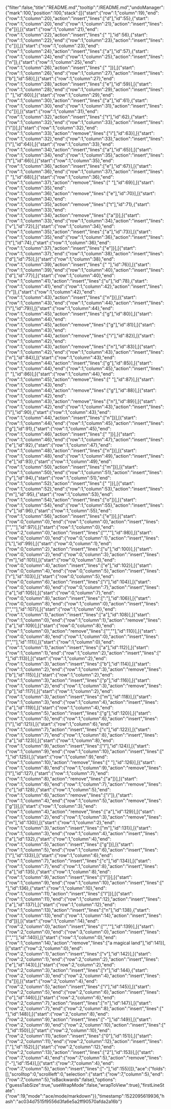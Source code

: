 {"filter":false,"title":"README.md","tooltip":"/README.md","undoManager":{"mark":100,"position":100,"stack":[[{"start":{"row":1,"column":19},"end":{"row":1,"column":20},"action":"insert","lines":["d"],"id":55},{"start":{"row":1,"column":20},"end":{"row":1,"column":21},"action":"insert","lines":["e"]}],[{"start":{"row":1,"column":21},"end":{"row":1,"column":22},"action":"insert","lines":[" "],"id":56},{"start":{"row":1,"column":22},"end":{"row":1,"column":23},"action":"insert","lines":["c"]}],[{"start":{"row":1,"column":23},"end":{"row":1,"column":24},"action":"insert","lines":["a"],"id":57},{"start":{"row":1,"column":24},"end":{"row":1,"column":25},"action":"insert","lines":["n"]},{"start":{"row":1,"column":25},"end":{"row":1,"column":26},"action":"insert","lines":[" "]}],[{"start":{"row":1,"column":26},"end":{"row":1,"column":27},"action":"insert","lines":["b"],"id":58}],[{"start":{"row":1,"column":27},"end":{"row":1,"column":28},"action":"insert","lines":["e"],"id":59}],[{"start":{"row":1,"column":28},"end":{"row":1,"column":29},"action":"insert","lines":[" "],"id":60}],[{"start":{"row":1,"column":29},"end":{"row":1,"column":30},"action":"insert","lines":["a"],"id":61},{"start":{"row":1,"column":30},"end":{"row":1,"column":31},"action":"insert","lines":["c"]}],[{"start":{"row":1,"column":31},"end":{"row":1,"column":32},"action":"insert","lines":["t"],"id":62},{"start":{"row":1,"column":32},"end":{"row":1,"column":33},"action":"insert","lines":["i"]}],[{"start":{"row":1,"column":32},"end":{"row":1,"column":33},"action":"remove","lines":["i"],"id":63}],[{"start":{"row":1,"column":32},"end":{"row":1,"column":33},"action":"insert","lines":["i"],"id":64}],[{"start":{"row":1,"column":33},"end":{"row":1,"column":34},"action":"insert","lines":["a"],"id":65}],[{"start":{"row":1,"column":34},"end":{"row":1,"column":35},"action":"insert","lines":["t"],"id":66}],[{"start":{"row":1,"column":35},"end":{"row":1,"column":36},"action":"insert","lines":["e"],"id":67}],[{"start":{"row":1,"column":36},"end":{"row":1,"column":37},"action":"insert","lines":[" "],"id":68}],[{"start":{"row":1,"column":36},"end":{"row":1,"column":37},"action":"remove","lines":[" "],"id":69}],[{"start":{"row":1,"column":35},"end":{"row":1,"column":36},"action":"remove","lines":["e"],"id":70}],[{"start":{"row":1,"column":34},"end":{"row":1,"column":35},"action":"remove","lines":["t"],"id":71},{"start":{"row":1,"column":33},"end":{"row":1,"column":34},"action":"remove","lines":["a"]}],[{"start":{"row":1,"column":33},"end":{"row":1,"column":34},"action":"insert","lines":["v"],"id":72}],[{"start":{"row":1,"column":34},"end":{"row":1,"column":35},"action":"insert","lines":["a"],"id":73}],[{"start":{"row":1,"column":35},"end":{"row":1,"column":36},"action":"insert","lines":["t"],"id":74},{"start":{"row":1,"column":36},"end":{"row":1,"column":37},"action":"insert","lines":["e"]}],[{"start":{"row":1,"column":37},"end":{"row":1,"column":38},"action":"insert","lines":["d"],"id":75}],[{"start":{"row":1,"column":38},"end":{"row":1,"column":39},"action":"insert","lines":[" "],"id":76}],[{"start":{"row":1,"column":39},"end":{"row":1,"column":40},"action":"insert","lines":["d"],"id":77}],[{"start":{"row":1,"column":40},"end":{"row":1,"column":41},"action":"insert","lines":["u"],"id":78},{"start":{"row":1,"column":41},"end":{"row":1,"column":42},"action":"insert","lines":["r"]},{"start":{"row":1,"column":42},"end":{"row":1,"column":43},"action":"insert","lines":["n"]}],[{"start":{"row":1,"column":43},"end":{"row":1,"column":44},"action":"insert","lines":["i"],"id":79}],[{"start":{"row":1,"column":44},"end":{"row":1,"column":45},"action":"insert","lines":["g"],"id":80}],[{"start":{"row":1,"column":44},"end":{"row":1,"column":45},"action":"remove","lines":["g"],"id":81}],[{"start":{"row":1,"column":43},"end":{"row":1,"column":44},"action":"remove","lines":["i"],"id":82}],[{"start":{"row":1,"column":42},"end":{"row":1,"column":43},"action":"remove","lines":["n"],"id":83}],[{"start":{"row":1,"column":42},"end":{"row":1,"column":43},"action":"insert","lines":["n"],"id":84}],[{"start":{"row":1,"column":43},"end":{"row":1,"column":44},"action":"insert","lines":["g"],"id":85}],[{"start":{"row":1,"column":44},"end":{"row":1,"column":45},"action":"insert","lines":[" "],"id":86}],[{"start":{"row":1,"column":44},"end":{"row":1,"column":45},"action":"remove","lines":[" "],"id":87}],[{"start":{"row":1,"column":43},"end":{"row":1,"column":44},"action":"remove","lines":["g"],"id":88}],[{"start":{"row":1,"column":42},"end":{"row":1,"column":43},"action":"remove","lines":["n"],"id":89}],[{"start":{"row":1,"column":42},"end":{"row":1,"column":43},"action":"insert","lines":["i"],"id":90},{"start":{"row":1,"column":43},"end":{"row":1,"column":44},"action":"insert","lines":["n"]}],[{"start":{"row":1,"column":44},"end":{"row":1,"column":45},"action":"insert","lines":["g"],"id":91},{"start":{"row":1,"column":45},"end":{"row":1,"column":46},"action":"insert","lines":[" "]}],[{"start":{"row":1,"column":46},"end":{"row":1,"column":47},"action":"insert","lines":["e"],"id":92},{"start":{"row":1,"column":47},"end":{"row":1,"column":48},"action":"insert","lines":["n"]}],[{"start":{"row":1,"column":48},"end":{"row":1,"column":49},"action":"insert","lines":["e"],"id":93},{"start":{"row":1,"column":49},"end":{"row":1,"column":50},"action":"insert","lines":["m"]}],[{"start":{"row":1,"column":50},"end":{"row":1,"column":51},"action":"insert","lines":["y"],"id":94},{"start":{"row":1,"column":51},"end":{"row":1,"column":52},"action":"insert","lines":[" "]}],[{"start":{"row":1,"column":52},"end":{"row":1,"column":53},"action":"insert","lines":["m"],"id":95},{"start":{"row":1,"column":53},"end":{"row":1,"column":54},"action":"insert","lines":["o"]}],[{"start":{"row":1,"column":54},"end":{"row":1,"column":55},"action":"insert","lines":["v"],"id":96},{"start":{"row":1,"column":55},"end":{"row":1,"column":56},"action":"insert","lines":["e"]}],[{"start":{"row":0,"column":0},"end":{"row":1,"column":0},"action":"insert","lines":["",""],"id":97}],[{"start":{"row":1,"column":0},"end":{"row":2,"column":0},"action":"insert","lines":["",""],"id":98}],[{"start":{"row":0,"column":0},"end":{"row":0,"column":1},"action":"insert","lines":["L"],"id":99}],[{"start":{"row":0,"column":1},"end":{"row":0,"column":2},"action":"insert","lines":["u"],"id":100}],[{"start":{"row":0,"column":2},"end":{"row":0,"column":3},"action":"insert","lines":["m"],"id":101}],[{"start":{"row":0,"column":3},"end":{"row":0,"column":4},"action":"insert","lines":["e"],"id":102}],[{"start":{"row":0,"column":4},"end":{"row":0,"column":5},"action":"insert","lines":["r"],"id":103}],[{"start":{"row":0,"column":5},"end":{"row":0,"column":6},"action":"insert","lines":["i"],"id":104}],[{"start":{"row":0,"column":6},"end":{"row":0,"column":7},"action":"insert","lines":["a"],"id":105}],[{"start":{"row":0,"column":7},"end":{"row":0,"column":8},"action":"insert","lines":[":"],"id":106}],[{"start":{"row":0,"column":8},"end":{"row":1,"column":0},"action":"insert","lines":["",""],"id":107}],[{"start":{"row":1,"column":0},"end":{"row":1,"column":1},"action":"insert","lines":["a"],"id":108}],[{"start":{"row":1,"column":0},"end":{"row":1,"column":1},"action":"remove","lines":["a"],"id":109}],[{"start":{"row":0,"column":8},"end":{"row":1,"column":0},"action":"remove","lines":["",""],"id":110}],[{"start":{"row":0,"column":8},"end":{"row":1,"column":0},"action":"insert","lines":["",""],"id":111}],[{"start":{"row":1,"column":0},"end":{"row":1,"column":1},"action":"insert","lines":["a"],"id":112}],[{"start":{"row":1,"column":1},"end":{"row":1,"column":2},"action":"insert","lines":[" "],"id":113}],[{"start":{"row":1,"column":2},"end":{"row":1,"column":3},"action":"insert","lines":["b"],"id":114}],[{"start":{"row":1,"column":2},"end":{"row":1,"column":3},"action":"remove","lines":["b"],"id":115}],[{"start":{"row":1,"column":2},"end":{"row":1,"column":3},"action":"insert","lines":["p"],"id":116}],[{"start":{"row":1,"column":2},"end":{"row":1,"column":3},"action":"remove","lines":["p"],"id":117}],[{"start":{"row":1,"column":2},"end":{"row":1,"column":3},"action":"insert","lines":["m"],"id":118}],[{"start":{"row":1,"column":3},"end":{"row":1,"column":4},"action":"insert","lines":["a"],"id":119}],[{"start":{"row":1,"column":4},"end":{"row":1,"column":5},"action":"insert","lines":["g"],"id":120}],[{"start":{"row":1,"column":5},"end":{"row":1,"column":6},"action":"insert","lines":["i"],"id":121}],[{"start":{"row":1,"column":6},"end":{"row":1,"column":7},"action":"insert","lines":["c"],"id":122}],[{"start":{"row":1,"column":7},"end":{"row":1,"column":8},"action":"insert","lines":["a"],"id":123}],[{"start":{"row":1,"column":8},"end":{"row":1,"column":9},"action":"insert","lines":["l"],"id":124}],[{"start":{"row":1,"column":9},"end":{"row":1,"column":10},"action":"insert","lines":[" "],"id":125}],[{"start":{"row":1,"column":9},"end":{"row":1,"column":10},"action":"remove","lines":[" "],"id":126}],[{"start":{"row":1,"column":8},"end":{"row":1,"column":9},"action":"remove","lines":["l"],"id":127},{"start":{"row":1,"column":7},"end":{"row":1,"column":8},"action":"remove","lines":["a"]}],[{"start":{"row":1,"column":6},"end":{"row":1,"column":7},"action":"remove","lines":["c"],"id":128},{"start":{"row":1,"column":5},"end":{"row":1,"column":6},"action":"remove","lines":["i"]},{"start":{"row":1,"column":4},"end":{"row":1,"column":5},"action":"remove","lines":["g"]}],[{"start":{"row":1,"column":3},"end":{"row":1,"column":4},"action":"remove","lines":["a"],"id":129}],[{"start":{"row":1,"column":2},"end":{"row":1,"column":3},"action":"remove","lines":["m"],"id":130}],[{"start":{"row":1,"column":2},"end":{"row":1,"column":3},"action":"insert","lines":["m"],"id":131}],[{"start":{"row":1,"column":3},"end":{"row":1,"column":4},"action":"insert","lines":["a"],"id":132},{"start":{"row":1,"column":4},"end":{"row":1,"column":5},"action":"insert","lines":["g"]}],[{"start":{"row":1,"column":5},"end":{"row":1,"column":6},"action":"insert","lines":["i"],"id":133}],[{"start":{"row":1,"column":6},"end":{"row":1,"column":7},"action":"insert","lines":["c"],"id":134}],[{"start":{"row":1,"column":7},"end":{"row":1,"column":8},"action":"insert","lines":["a"],"id":135},{"start":{"row":1,"column":8},"end":{"row":1,"column":9},"action":"insert","lines":["l"]}],[{"start":{"row":1,"column":9},"end":{"row":1,"column":10},"action":"insert","lines":[" "],"id":136},{"start":{"row":1,"column":10},"end":{"row":1,"column":11},"action":"insert","lines":["l"]}],[{"start":{"row":1,"column":11},"end":{"row":1,"column":12},"action":"insert","lines":["a"],"id":137}],[{"start":{"row":1,"column":12},"end":{"row":1,"column":13},"action":"insert","lines":["n"],"id":138},{"start":{"row":1,"column":13},"end":{"row":1,"column":14},"action":"insert","lines":["d"]}],[{"start":{"row":1,"column":14},"end":{"row":2,"column":0},"action":"insert","lines":["",""],"id":139}],[{"start":{"row":2,"column":0},"end":{"row":3,"column":0},"action":"insert","lines":["",""],"id":140}],[{"start":{"row":1,"column":0},"end":{"row":1,"column":14},"action":"remove","lines":["a magical land"],"id":141}],[{"start":{"row":2,"column":0},"end":{"row":2,"column":1},"action":"insert","lines":["v"],"id":142}],[{"start":{"row":2,"column":1},"end":{"row":2,"column":2},"action":"insert","lines":["e"],"id":143}],[{"start":{"row":2,"column":2},"end":{"row":2,"column":3},"action":"insert","lines":["r"],"id":144},{"start":{"row":2,"column":3},"end":{"row":2,"column":4},"action":"insert","lines":["s"]}],[{"start":{"row":2,"column":4},"end":{"row":2,"column":5},"action":"insert","lines":["i"],"id":145}],[{"start":{"row":2,"column":5},"end":{"row":2,"column":6},"action":"insert","lines":["o"],"id":146}],[{"start":{"row":2,"column":6},"end":{"row":2,"column":7},"action":"insert","lines":["n"],"id":147}],[{"start":{"row":2,"column":7},"end":{"row":2,"column":8},"action":"insert","lines":[" "],"id":148}],[{"start":{"row":2,"column":8},"end":{"row":2,"column":9},"action":"insert","lines":["-"],"id":149}],[{"start":{"row":2,"column":9},"end":{"row":2,"column":10},"action":"insert","lines":[" "],"id":150}],[{"start":{"row":2,"column":10},"end":{"row":2,"column":11},"action":"insert","lines":["0"],"id":151}],[{"start":{"row":2,"column":11},"end":{"row":2,"column":12},"action":"insert","lines":["."],"id":152}],[{"start":{"row":2,"column":12},"end":{"row":2,"column":13},"action":"insert","lines":["2"],"id":153}],[{"start":{"row":7,"column":4},"end":{"row":7,"column":5},"action":"remove","lines":["-"],"id":154}],[{"start":{"row":7,"column":4},"end":{"row":7,"column":5},"action":"insert","lines":["-"],"id":155}]]},"ace":{"folds":[],"scrolltop":0,"scrollleft":0,"selection":{"start":{"row":7,"column":5},"end":{"row":7,"column":5},"isBackwards":false},"options":{"guessTabSize":true,"useWrapMode":false,"wrapToView":true},"firstLineState":{"row":19,"mode":"ace/mode/markdown"}},"timestamp":1522095619936,"hash":"ac034d7515f9556d3fa6e5a2ff90570afda2a16b"}